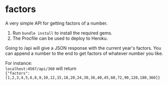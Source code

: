 # factors
A very simple API for getting factors of a number.

1. Run `bundle install` to install the required gems.
1. The Procfile can be used to deploy to Heroku.

Going to /api will give a JSON response with the current year's factors. You can append a number to the end to get factors of whatever number you like.

For instance:
<br />
`localhost:4567/api/360` will return
<br />
`{"factors":[1,2,3,4,5,6,8,9,10,12,15,18,20,24,30,36,40,45,60,72,90,120,180,360]}`
